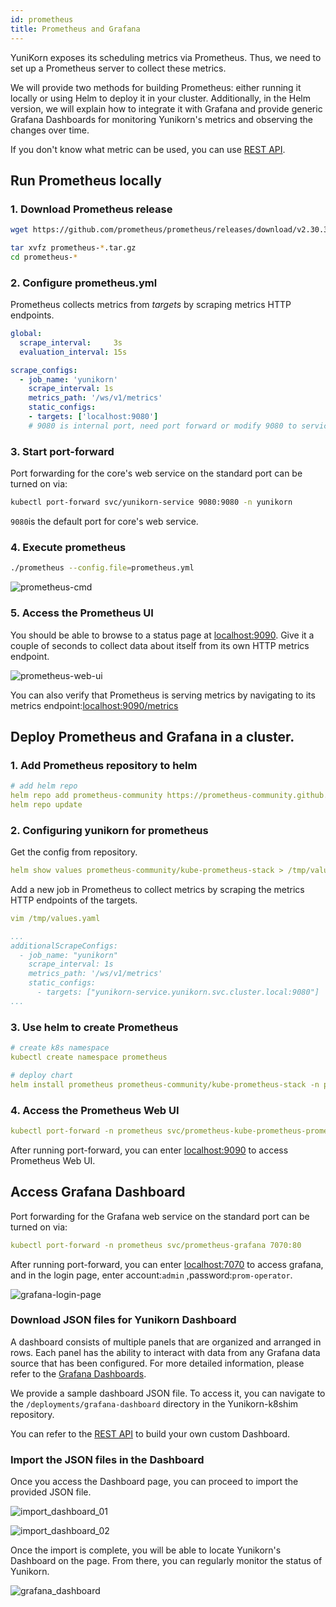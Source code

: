 ```yaml
---
id: prometheus
title: Prometheus and Grafana
---
```


<!--
Licensed to the Apache Software Foundation (ASF) under one
or more contributor license agreements.  See the NOTICE file
distributed with this work for additional information
regarding copyright ownership.  The ASF licenses this file
to you under the Apache License, Version 2.0 (the
"License"); you may not use this file except in compliance
with the License.  You may obtain a copy of the License at

  http://www.apache.org/licenses/LICENSE-2.0

Unless required by applicable law or agreed to in writing,
software distributed under the License is distributed on an
"AS IS" BASIS, WITHOUT WARRANTIES OR CONDITIONS OF ANY
KIND, either express or implied.  See the License for the
specific language governing permissions and limitations
under the License.
-->

YuniKorn exposes its scheduling metrics via Prometheus. Thus, we need to set up a Prometheus server to collect these metrics.

We will provide two methods for building Prometheus: either running it locally or using Helm to deploy it in your cluster. Additionally, in the Helm version, we will explain how to integrate it with Grafana and provide generic Grafana Dashboards for monitoring Yunikorn's metrics and observing the changes over time.

If you don't know what metric can be used, you can use [REST API](../api/scheduler.md#metrics).

## Run Prometheus locally

### 1. Download Prometheus release

```bash
wget https://github.com/prometheus/prometheus/releases/download/v2.30.3/prometheus-2.30.3.linux-amd64.tar.gz
```

```bash
tar xvfz prometheus-*.tar.gz
cd prometheus-*
```

### 2. Configure prometheus.yml

Prometheus collects metrics from *targets* by scraping metrics HTTP endpoints.

```yaml
global:
  scrape_interval:     3s
  evaluation_interval: 15s

scrape_configs:
  - job_name: 'yunikorn'
    scrape_interval: 1s
    metrics_path: '/ws/v1/metrics'
    static_configs:
    - targets: ['localhost:9080'] 
    # 9080 is internal port, need port forward or modify 9080 to service's port
```

### 3. Start port-forward

Port forwarding for the core's web service on the standard port can be turned on via:

```bash
kubectl port-forward svc/yunikorn-service 9080:9080 -n yunikorn
```

`9080`is the default port for core's web service. 

### 4. Execute prometheus

```bash
./prometheus --config.file=prometheus.yml
```

![prometheus-cmd](../assets/prometheus-cmd.png)

### 5. Access the Prometheus UI

You should be able to browse to a status page at [localhost:9090](http://localhost:9090/). Give it a couple of seconds to collect data about itself from its own HTTP metrics endpoint.

![prometheus-web-ui](../assets/prometheus-web-ui.png)

You can also verify that Prometheus is serving metrics by navigating to its metrics endpoint:[localhost:9090/metrics](http://localhost:9090/metrics)

## Deploy Prometheus and Grafana in a cluster.

### 1. Add Prometheus repository to helm
    
```yaml
# add helm repo
helm repo add prometheus-community https://prometheus-community.github.io/helm-charts
helm repo update
```
    
### 2. Configuring yunikorn for prometheus

Get the config from repository.
```yaml
helm show values prometheus-community/kube-prometheus-stack > /tmp/values.yaml
```

Add a new job in Prometheus to collect metrics by scraping the metrics HTTP endpoints of the targets.

```yaml
vim /tmp/values.yaml
```
```yaml
...
additionalScrapeConfigs:
  - job_name: "yunikorn"
    scrape_interval: 1s
    metrics_path: '/ws/v1/metrics'
    static_configs:
      - targets: ["yunikorn-service.yunikorn.svc.cluster.local:9080"]
...
```
    
### 3. Use helm to create Prometheus

```yaml
# create k8s namespace
kubectl create namespace prometheus

# deploy chart
helm install prometheus prometheus-community/kube-prometheus-stack -n prometheus -f /tmp/values.yaml
```
    
### 4. Access the Prometheus Web UI
    
```yaml
kubectl port-forward -n prometheus svc/prometheus-kube-prometheus-prometheus 9090:9090
```

After running port-forward, you can enter [localhost:9090](http://localhost:9090) to access Prometheus Web UI.

## Access Grafana Dashboard

Port forwarding for the Grafana web service on the standard port can be turned on via:

```yaml
kubectl port-forward -n prometheus svc/prometheus-grafana 7070:80
```

After running port-forward, you can enter [localhost:7070](http://localhost:7070) to access grafana, and in the login page, enter account:`admin` ,password:`prom-operator`.

![grafana-login-page](../assets/grafana_login_page.png)
    
### Download JSON files for Yunikorn Dashboard
    
A dashboard consists of multiple panels that are organized and arranged in rows. Each panel has the ability to interact with data from any Grafana data source that has been configured. For more detailed information, please refer to the [Grafana Dashboards](https://grafana.com/docs/grafana/latest/dashboards).

We provide a sample dashboard JSON file. To access it, you can navigate to the `/deployments/grafana-dashboard` directory in the Yunikorn-k8shim repository.

You can refer to the [REST API](scheduler#metrics) to build your own custom Dashboard.

### Import the JSON files in the Dashboard

Once you access the Dashboard page, you can proceed to import the provided JSON file.

![import_dashboard_01](../assets/import_dashboard_01.png)

![import_dashboard_02](../assets/import_dashboard_02.png)

Once the import is complete, you will be able to locate Yunikorn's Dashboard on the page. From there, you can regularly monitor the status of Yunikorn.

![grafana_dashboard](../assets/grafana_dashboard.png)
